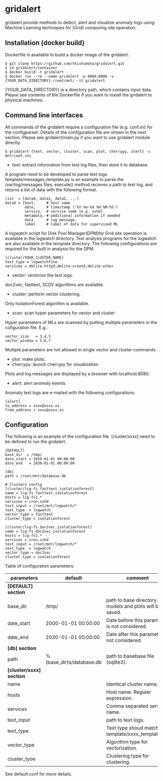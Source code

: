gridalert
====

gridalert provide methods to detect, alert and visualize anomaly logs using Machine Learning techniques for (Grid) compuring site operation. 

## Installation (docker build)
Dockerfile is available to build a docker image of the gridalert.

    $ git clone https://github.com/tkishimoto/gridalert.git 
    $ cd gridalert/container
    $ docker build -t gridalert .  
    $ docker run --rm --name gridalert -p 8080:8080 -v {YOUR_DATA_DIRECTORY}:/root/mnt/ -it gridalert    
   
{YOUR_DATA_DIRECTORY} is a directory path, which contains input data. Please see contents of the Dockerfile if you want to install the gridalert to physical machines.
## Command line interfaces 
All commands of the gridalert require a configuration file (e.g. conf.ini) for the configparser. Details of the configuration file are shown in the next section. Please see gridalert/main.py if you want to use gridalert module directly.

    $ gridalert {text, vector, cluster, scan, plot, cherrypy, alert} -c mnt/conf.ini

* text: extract information from text log files, then store it to database.

A program need to be developed to parse text logs. template/messages_template.py is an example to parse the /var/log/messages files. execute() method recieves a path to text log, and returns a list of data with the following format.

    list  = [data0, data1, data2, ...]
    dataX = [host,     # host name
             date,     # timestamp ('%Y-%m-%d %H:%M:%S')
             service,  # service name (e.g. sshd) 
             metadata, # additional information if needed
             data      # log message, 
             label     # label of data for supervised ML

A logwatch script for Disk Pool Manager(DPM)for Grid site operation is available in the logwatch directory. Text analysis programs for the logwatch are also available in the template directory. The following configurations are required for the built in analysis for the DPM.

    [cluster/YOUR_CLUSTER_NAME]    
    text_type = logwatchfine
    services = dmlite-httpd,dmlite-xrootd,dmlite-other  
    
* vector: vectorize the text logs.

doc2vec, fasttext, SCDV algorithms are available.

* cluster: perform vector clustering.

Only IsolationForest algorithm is available.

* scan: scan hyper parameters for vector and cluster

Hyper parameters of MLs are scanned by putting multiple parameters in the cofiguration file. E.g.:

    vector_size   = 3,4,5
    vector_window = 5,6,7
    
Multiple parameters are not allowed in single vector and cluster commands.    

* plot: make plots.
* cherrypy: launch cherrypy for visualization.

Plots and log messages are displayed by a browser with localhost:8080.

* alert: alert anomaly events.

Anomaly text logs are e-mailed with the following configurations:

    [alert]
    to_address = xxxx@xxxx.xx
    from_address = xxxx@xxxx.xx

## Configuration 
The following is an example of the configuration file. [cluster/xxxx] need to be defined to run the gridalert.

    [DEFAULT]
    base_dir  = /tmp/
    date_start = 2019-01-01 00:00:00
    date_end   = 2030-01-01 00:00:00

    [db]
    path = /root/mnt/database.db

    # Clusters config
    [cluster/lcg-fs_fasttext_isolationforest]
    name = lcg-fs_fasttext_isolationforest
    hosts = lcg-fs1.*
    services = cron,sshd
    text_input = /root/mnt/logwatch/*
    text_type  = logwatch
    vector_type = fasttext
    cluster_type = isolationforest

    [cluster/lcg-fs_doc2vec_isolationforest]
    name = lcg-fs_doc2vec_isolationforest
    hosts = lcg-fs1.*
    services = cron,sshd
    text_input = /root/mnt/logwatch/*
    text_type  = logwatch
    vector_type = doc2vec
    cluster_type = isolationforest

Table of configuration parameters:

|parameters |default  |comment  |
|---|---|---|
|**[DEFAULT] section**||
|base_dir |/tmp/  |path to base directory. ML models and plots will be saved. |
|date_start|2000-01-01 00:00:00|Date before this parameter is not considered.|
|date_end|2030-01-01 00:00:00|Date after this parameter is not considered.|
|**[db] section**|||
|path |%(base_dir)s/database.db  |path to basebase file (sqlite3). |
|**[cluster/xxxx] section** || |
|name || Identical cluster name. |
|hosts|| Host name. Reguler expression.|
|services| |Comma separated service name.|
|text_input||path to text logs.|
|text_type||Text type shoud match template/xxxx_template.py.|
|vector_type||Algorithm type for vectorization. |
|cluster_tyoe||Clustering type for clustering.|

See default.conf for more details.
